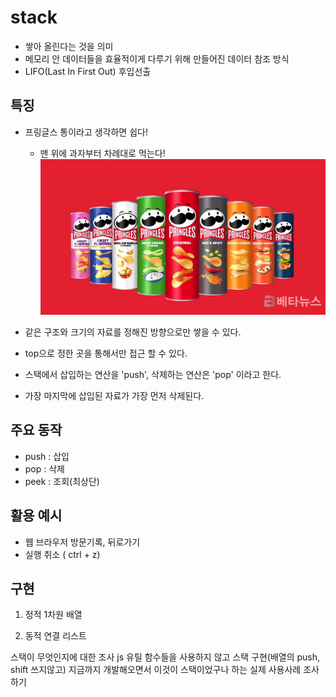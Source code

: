 # stack

- 쌓아 올린다는 것을 의미
- 메모리 안 데이터들을 효율적이게 다루기 위해 만들어진 데이터 참조 방식
- LIFO(Last In First Out) 후입선출

## 특징

- 프링글스 통이라고 생각하면 쉽다!

  - 맨 위에 과자부터 차례대로 먹는다!
    ![Alt text](image.png)

- 같은 구조와 크기의 자료를 정해진 방향으로만 쌓을 수 있다.
- top으로 정한 곳을 통해서만 접근 할 수 있다.
- 스택에서 삽입하는 연산을 'push', 삭제하는 연산은 'pop' 이라고 한다.
- 가장 마지막에 삽입된 자료가 가장 먼저 삭제된다.

## 주요 동작

- push : 삽입
- pop : 삭제
- peek : 조회(최상단)

## 활용 예시

- 웹 브라우저 방문기록, 뒤로가기
- 실행 취소 ( ctrl + z)

## 구현

1. 정적 1차원 배열

2. 동적 연결 리스트

스택이 무엇인지에 대한 조사
js 유틸 함수들을 사용하지 않고 스택 구현(배열의 push, shift 쓰지않고)
지금까지 개발해오면서 이것이 스택이었구나 하는 실제 사용사례 조사하기
